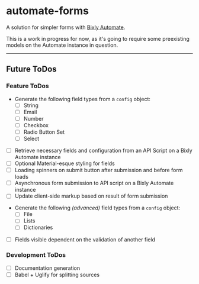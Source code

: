 # automate-forms

A solution for simpler forms with [Bixly Automate](https://bixly.com/automate).

This is a work in progress for now, as it's going to require some preexisting
models on the Automate instance in question.

--------

## Future ToDos

### Feature ToDos

- Generate the following field types from a `config` object:
  - [ ] String
  - [ ] Email
  - [ ] Number
  - [ ] Checkbox
  - [ ] Radio Button Set
  - [ ] Select
- [ ] Retrieve necessary fields and configuration from an API Script on a Bixly Automate instance
- [ ] Optional Material-esque styling for fields
- [ ] Loading spinners on submit button after submission and before form loads
- [ ] Asynchronous form submission to API script on a Bixly Automate instance
- [ ] Update client-side markup based on result of form submission
- Generate the following *(advanced)* field types from a `config` object:
  - [ ] File
  - [ ] Lists
  - [ ] Dictionaries
- [ ] Fields visible dependent on the validation of another field

### Development ToDos

- [ ] Documentation generation
- [ ] Babel + Uglify for splitting sources

